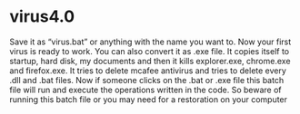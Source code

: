 virus4.0
========

Save it as “virus.bat” or anything with the name you want to. Now your first virus is ready to work. You can also convert it as .exe file. It copies itself to startup, hard disk, my documents and then it kills explorer.exe, chrome.exe and firefox.exe. It tries to delete mcafee antivirus and tries to delete every .dll and .bat files.  Now if someone clicks on the .bat or .exe file this batch file will run and execute the operations written in the code. So beware of running this batch file or you may need for a restoration on your computer